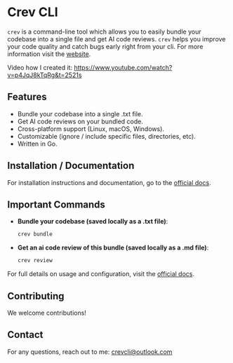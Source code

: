 # Crev CLI

`crev` is a command-line tool which allows you to easily bundle your codebase into a single file and get AI code reviews. `crev` helps you improve your code quality and catch bugs early right from your cli. For more information visit the [website](https://crevcli.com/).

Video how I created it: https://www.youtube.com/watch?v=p4JqJ8kTqRg&t=2521s

## Features

- Bundle your codebase into a single .txt file.
- Get AI code reviews on your bundled code.
- Cross-platform support (Linux, macOS, Windows).
- Customizable (ignore / include specific files, directories, etc).
- Written in Go.

## Installation / Documentation

For installation instructions and documentation, go to the [official docs](https://crevcli.com/docs).

## Important Commands

* **Bundle your codebase (saved locally as a .txt file)**:

   ```bash
   crev bundle
   ```

* **Get an ai code review of this bundle (saved locally as a .md file)**:

   ```bash
   crev review
   ```

For full details on usage and configuration, visit the [official docs](https://crevcli.com/docs).


## Contributing

We welcome contributions!

## Contact

For any questions, reach out to me:
crevcli@outlook.com
